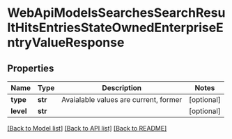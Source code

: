 # WebApiModelsSearchesSearchResultHitsEntriesStateOwnedEnterpriseEntryValueResponse

## Properties
Name | Type | Description | Notes
------------ | ------------- | ------------- | -------------
**type** | **str** | Avaialable values are current, former | [optional] 
**level** | **str** |  | [optional] 

[[Back to Model list]](../README.md#documentation-for-models) [[Back to API list]](../README.md#documentation-for-api-endpoints) [[Back to README]](../README.md)

